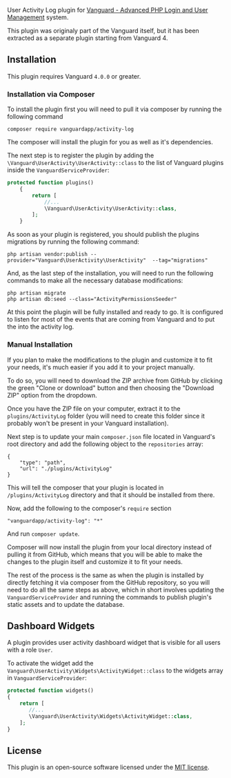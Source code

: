 User Activity Log plugin for [Vanguard - Advanced PHP Login and User Management](https://vanguardapp.io)
system.

This plugin was originaly part of the Vanguard itself, but it has been extracted as a separate plugin starting from Vanguard 4.

## Installation

This plugin requires Vanguard `4.0.0` or greater.

### Installation via Composer

To install the plugin first you will need to pull it via composer 
by running the following command

```
composer require vanguardapp/activity-log
```

The composer will install the plugin for you as well as it's dependencies.

The next step is to register the plugin by adding the 
`\Vanguard\UserActivity\UserActivity::class` 
to the list of Vanguard plugins inside the `VanguardServiceProvider`:

```php
protected function plugins()
    {
        return [
            //...
            \Vanguard\UserActivity\UserActivity::class,
        ];
    }
```

As soon as your plugin is registered, you should publish the 
plugins migrations by running the following command:

```
php artisan vendor:publish --provider="Vanguard\UserActivity\UserActivity"  --tag="migrations"
```

And, as the last step of the installation, you will need to
run the following commands to make all the necessary database modifications:

```
php artisan migrate
php artisan db:seed --class="ActivityPermissionsSeeder"
```

At this point the plugin will be fully installed and ready to go.
It is configured to listen for most of the events that are coming from
Vanguard and to put the into the activity log.

### Manual Installation

If you plan to make the modifications to the plugin and customize it to
fit your needs, it's much easier if you add it to your project manually.

To do so, you will need to download the ZIP archive from GitHub
by clicking the green "Clone or download" button and then choosing
the "Download ZIP" option from the dropdown.

Once you have the ZIP file on your computer, extract it to the 
`plugins/ActivityLog` folder (you will need to create this folder
since it probably won't be present in your Vanguard installation).

Next step is to update your main `composer.json` file located in 
Vanguard's root directory and add the following object to the `repositories`
array:

```
{
    "type": "path",
    "url": "./plugins/ActivityLog"
}
```

This will tell the composer that your plugin is located in `/plugins/ActivityLog`
directory and that it should be installed from there. 

Now, add the following to the composer's `require` section 

```
"vanguardapp/activity-log": "*"
```

And run `composer update`.

Composer will now install the plugin from your local directory instead
of pulling it from GitHub, which means that you will be able to make 
the changes to the plugin itself and customize it to fit your needs.

The rest of the process is the same as when the plugin is installed 
by directly fetching it via composer from the GitHub repository, so you
will need to do all the same steps as above, which in short involves 
updating the `VanguardServiceProvider` and running the commands to 
publish plugin's static assets and to update the database.

## Dashboard Widgets

A plugin provides user activity dashboard widget that is visible for all users with a role `User`.

To activate the widget add the `Vanguard\UserActivity\Widgets\ActivityWidget::class` to the widgets array in `VanguardServiceProvider`:

```php
protected function widgets()
{
    return [
       //...
       \Vanguard\UserActivity\Widgets\ActivityWidget::class,
    ];
}
```

## License

This plugin is an open-source software licensed under the [MIT license](https://opensource.org/licenses/MIT). 
